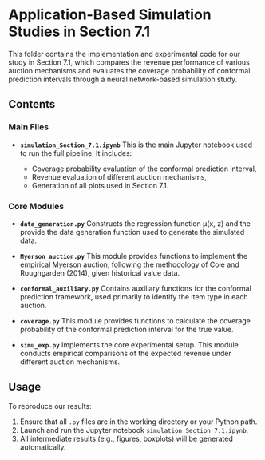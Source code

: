 # Application-Based Simulation Studies in Section 7.1

This folder contains the implementation and experimental code for our study in Section 7.1, which compares the revenue performance of various auction mechanisms and evaluates the coverage probability of conformal prediction intervals through a neural network-based simulation study.

## Contents

### Main Files

* **`simulation_Section_7.1.ipynb`**
  This is the main Jupyter notebook used to run the full pipeline. It includes:

  * Coverage probability evaluation of the conformal prediction interval,
  * Revenue evaluation of different auction mechanisms,
  * Generation of all plots used in Section 7.1.

### Core Modules

* **`data_generation.py`**
  Constructs the regression function μ(x, z) and the provide the data generation function used to generate the simulated data.

* **`Myerson_auction.py`**
  This module provides functions to implement the empirical Myerson auction, following the methodology of Cole and Roughgarden (2014), given historical value data.

* **`conformal_auxiliary.py`**
  Contains auxiliary functions for the conformal prediction framework, used primarily to identify the item type in each auction.
  
* **`coverage.py`**
  This module provides functions to calculate the coverage probability of the conformal prediction interval for the true value.

* **`simu_exp.py`**
  Implements the core experimental setup. This module conducts empirical comparisons of the expected revenue under different auction mechanisms.


## Usage

To reproduce our results:

1. Ensure that all `.py` files are in the working directory or your Python path.
2. Launch and run the Jupyter notebook `simulation_Section_7.1.ipynb`.
3. All intermediate results (e.g., figures, boxplots) will be generated automatically.


